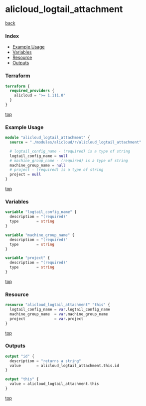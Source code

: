 # alicloud_logtail_attachment

[back](../alicloud.md)

### Index

- [Example Usage](#example-usage)
- [Variables](#variables)
- [Resource](#resource)
- [Outputs](#outputs)

### Terraform

```terraform
terraform {
  required_providers {
    alicloud = ">= 1.111.0"
  }
}
```

[top](#index)

### Example Usage

```terraform
module "alicloud_logtail_attachment" {
  source = "./modules/alicloud/r/alicloud_logtail_attachment"

  # logtail_config_name - (required) is a type of string
  logtail_config_name = null
  # machine_group_name - (required) is a type of string
  machine_group_name = null
  # project - (required) is a type of string
  project = null
}
```

[top](#index)

### Variables

```terraform
variable "logtail_config_name" {
  description = "(required)"
  type        = string
}

variable "machine_group_name" {
  description = "(required)"
  type        = string
}

variable "project" {
  description = "(required)"
  type        = string
}
```

[top](#index)

### Resource

```terraform
resource "alicloud_logtail_attachment" "this" {
  logtail_config_name = var.logtail_config_name
  machine_group_name  = var.machine_group_name
  project             = var.project
}
```

[top](#index)

### Outputs

```terraform
output "id" {
  description = "returns a string"
  value       = alicloud_logtail_attachment.this.id
}

output "this" {
  value = alicloud_logtail_attachment.this
}
```

[top](#index)